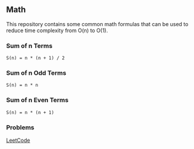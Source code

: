 ## Math
This repository contains some common math formulas that can be used to reduce time complexity from O(n) to O(1).

### Sum of n Terms
    S(n) = n * (n + 1) / 2

### Sum of n Odd Terms
    S(n) = n * n

### Sum of n Even Terms
    S(n) = n * (n + 1)

### Problems 
[LeetCode](https://leetcode.com/tag/math/)